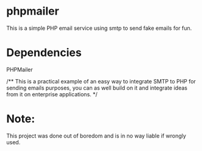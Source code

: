 # phpmailer
This is a simple PHP email service using smtp to send fake emails for fun.

# Dependencies
PHPMailer

/** This is a practical example of an easy way to integrate SMTP to PHP for sending emails purposes, you can as well build on it and integrate ideas from it on enterprise applications. */

# Note:
This project was done out of boredom and is in no way liable if wrongly used.
